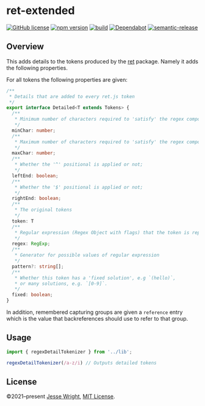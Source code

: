 # ret-extended
[![GitHub license](https://img.shields.io/github/license/jeswr/ret.js-info.svg)](https://github.com/jeswr/ret.js-info/blob/main/LICENSE)
[![npm version](https://img.shields.io/npm/v/ret-extended.svg)](https://www.npmjs.com/package/ret-extended)
[![build](https://img.shields.io/github/workflow/status/jeswr/ret.js-info/Node.js%20CI)](https://github.com/jeswr/ret.js-info/tree/main/)
[![Dependabot](https://badgen.net/badge/Dependabot/enabled/green?icon=dependabot)](https://dependabot.com/)
[![semantic-release](https://img.shields.io/badge/%20%20%F0%9F%93%A6%F0%9F%9A%80-semantic--release-e10079.svg)](https://github.com/semantic-release/semantic-release)

## Overview
This adds details to the tokens produced by the [ret](https://github.com/fent/ret.js) package. Namely it adds the following properties.

For all tokens the following properties are given:
```ts
/**
 * Details that are added to every ret.js token
 */
export interface Detailed<T extends Tokens> {
  /**
   * Minimum number of characters required to 'satisfy' the regex component
   */
  minChar: number;
  /**
   * Maximum number of characters required to 'satisfy' the regex component
   */
  maxChar: number;
  /**
   * Whether the '^' positional is applied or not;
   */
  leftEnd: boolean;
  /**
   * Whether the '$' positional is applied or not;
   */
  rightEnd: boolean;
  /**
   * The original tokens
   */
  token: T
  /**
   * Regular expression (Regex Object with flags) that the token is representing
   */
  regex: RegExp;
  /**
   * Generator for possible values of regular expression
   */
  pattern?: string[];
  /**
   * Whether this token has a 'fixed solution', e.g `(hello)`,
   * or many solutions, e.g. `[0-9]`.
   */
  fixed: boolean;
}
```

In addition, remembered capturing groups are given a `reference` entry which is the value that backreferences should use to refer to that group.

## Usage
```ts
import { regexDetailTokenizer } from '../lib';

regexDetailTokenizer(/a-z/i) // Outputs detailed tokens
```

## License
©2021–present
[Jesse Wright](https://github.com/jeswr),
[MIT License](https://github.com/jeswr/useState/blob/master/LICENSE).
